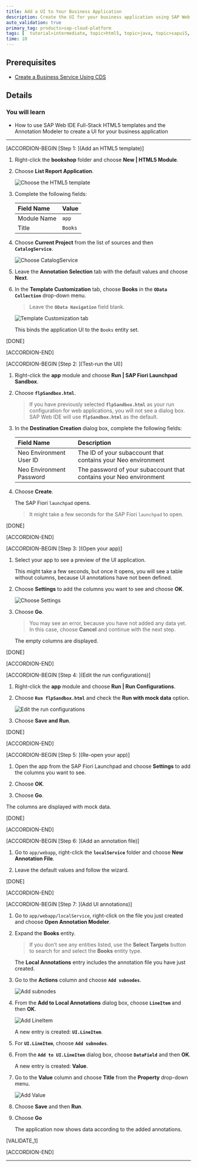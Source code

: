```yaml
---
title: Add a UI to Your Business Application
description: Create the UI for your business application using SAP Web IDE Full-Stack and the Annotation Modeler.
auto_validation: true
primary_tag: products>sap-cloud-platform
tags: [  tutorial>intermediate, topic>html5, topic>java, topic>sapui5, products>sap-cloud-platform, products>sap-web-ide ]
time: 10
---
```


## Prerequisites  
 - [Create a Business Service Using CDS](https://developers.sap.com/tutorials/cp-apm-01-create-business-service.html)

## Details
### You will learn  
  - How to use SAP Web IDE Full-Stack HTML5 templates and the Annotation Modeler to create a UI for your business application

---

[ACCORDION-BEGIN [Step 1: ](Add an HTML5 template)]

1. Right-click the **bookshop** folder and choose **New | HTML5 Module**.

2. Choose **List Report Application**.

    ![Choose the HTML5 template](html5-template.png)

3. Complete the following fields:

    |  Field Name     | Value
    |  :------------- | :-------------
    |  Module Name    | `app`
    |  Title          | `Books`

4. Choose **Current Project** from the list of sources and then **`CatalogService`**.

    ![Choose CatalogService](data-connection-tab.png)

5. Leave the **Annotation Selection** tab with the default values and choose **Next**.

6. In the **Template Customization** tab, choose **Books** in the **`OData Collection`** drop-down menu.

    >Leave the **`OData Navigation`** field blank.

    ![Template Customization tab](template-customization-step.png)

    This binds the application UI to the `Books` entity set.

[DONE]

[ACCORDION-END]

[ACCORDION-BEGIN [Step 2: ](Test-run the UI)]

1. Right-click the **app** module and choose **Run | SAP Fiori Launchpad Sandbox**.

2. Choose **`flpSandbox.html`**.

    >If you have previously selected **`flpSandbox.html`** as your run configuration for web applications, you will not see a dialog box. SAP Web IDE will use **`flpSandbox.html`** as the default.

3. In the **Destination Creation** dialog box, complete the following fields:

    |  Field Name                  | Description
    |  :-------------------------  | :--------------------------------------------------------------------------
    |  Neo Environment User ID     | The ID of your subaccount that contains your Neo environment
    |  Neo Environment Password    | The password of your subaccount that contains your Neo environment

4. Choose **Create**.

    The SAP Fiori `launchpad` opens.

    >It might take a few seconds for the SAP Fiori `launchpad` to open.


[DONE]

[ACCORDION-END]

[ACCORDION-BEGIN [Step 3: ](Open your app)]

1. Select your app to see a preview of the UI application.

    This might take a few seconds, but once it opens, you will see a table without columns, because UI annotations have not been defined.

1. Choose **Settings** to add the columns you want to see and choose **OK**.

    ![Choose Settings](settings-books-app.png)

1. Choose **Go**.

    >You may see an error, because you have not added any data yet. In this case, choose **Cancel** and continue with the next step.

    The empty columns are displayed.

[DONE]

[ACCORDION-END]

[ACCORDION-BEGIN [Step 4: ](Edit the run configurations)]

1. Right-click the **app** module and choose **Run | Run Configurations**.

2. Choose **`Run flpSandbox.html`** and check the **Run with mock data** option.

    ![Edit the run configurations](run-configurations-for-app.png)

3. Choose **Save and Run**.

[DONE]

[ACCORDION-END]

[ACCORDION-BEGIN [Step 5: ](Re-open your app)]

1. Open the app from the SAP Fiori Launchpad and choose **Settings** to add the columns you want to see.

2. Choose **OK**.

3. Choose **Go**.

The columns are displayed with mock data.

[DONE]

[ACCORDION-END]

[ACCORDION-BEGIN [Step 6: ](Add an annotation file)]

1. Go to `app/webapp`, right-click the **`localService`** folder and choose **New  Annotation File**.

2. Leave the default values and follow the wizard.

[DONE]

[ACCORDION-END]

[ACCORDION-BEGIN [Step 7: ](Add UI annotations)]

1. Go to `app/webapp/localService`, right-click on the file you just created and choose **Open Annotation Modeler**.

1. Expand the **Books** entity.

    > If you don't see any entities listed, use the **Select Targets** button to search for and select the **Books** entity type.

    The **Local Annotations** entry includes the annotation file you have just created.

1. Go to the **Actions** column and choose **`Add subnodes`**.

    ![Add subnodes](adding-annotations-1.png)

1. From the **Add to Local Annotations** dialog box, choose **`LineItem`** and then **OK**.

    ![Add LineItem](adding-annotations-2.png)

    A new entry is created: **`UI.LineItem`**.

1. For **`UI.LineItem`**, choose **`Add subnodes`**.

1. From the **`Add to UI.LineItem`** dialog box, choose **`DataField`** and then **OK**.

    A new entry is created: **Value**.

1. Go to the **Value** column and choose **Title** from the **Property** drop-down menu.

    ![Add Value](adding-annotations-3.png)

1. Choose **Save** and then **Run**.

1. Choose **Go**

    The application now shows data according to the added annotations.

[VALIDATE_1]

[ACCORDION-END]

---
